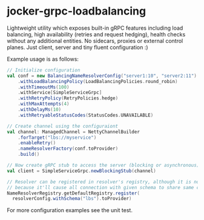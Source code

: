 # jocker-grpc-loadbalancing
Lightweight utility which exposes built-in gRPC features including load balancing,
high availability (retries and request hedging), health checks without any 
additional entities. No sidecars, proxies or external control planes. 
Just client, server and tiny fluent configuration :)

Example usage is as follows:

```scala
// Initialize configuration
val conf = new BalancingNameResolverConfig("server1:10", "server2:11")    // The replicas to send RPC's to
    .withLoadBalancingPolicy(LoadBalancingPolicies.round_robin)           // Enable load balancing
    .withTimeoutMs(100)                                                   // Set the overall timeout to 100ms
    .withService[SimpleServiceGrpc]                                       // Sets the name of the service 
    .withRetryPolicy(RetryPolicies.hedge)                                 // Enable hedging (speculative retries)
    .withMaxAttempts(4)                                                   // Set maximum number of requests to 4
    .withDelayMs(10)                                                      // Configure first hedged call after 10 ms
    .withRetryableStatusCodes(StatusCodes.UNAVAILABLE)                    // Retry call if the server is unavailable

// Create channel using the configuraiont
val channel: ManagedChannel = NettyChannelBuilder
    .forTarget("lbs://myservice")                                        // The host name from here will be used as authority, lbs is the default schema
    .enableRetry()                                                       // This is required to enable either retry or hedging
    .nameResolverFactory(conf.toProvider)                                // Inject real server names and configuration
    .build()

// Now create gRPC stub to access the server (blocking or asynchronous)
val client = SimpleServiceGrpc.newBlockingStub(channel)

// Resolver can be registered in resolver's registry, although it is not recommended
// because it'll cause all connection with given schema to share same configuration
NameResolverRegistry.getDefaultRegistry.register(
  resolverConfig.withSchema("lbs").toProvider)
```

For more configuration examples see the unit test.
